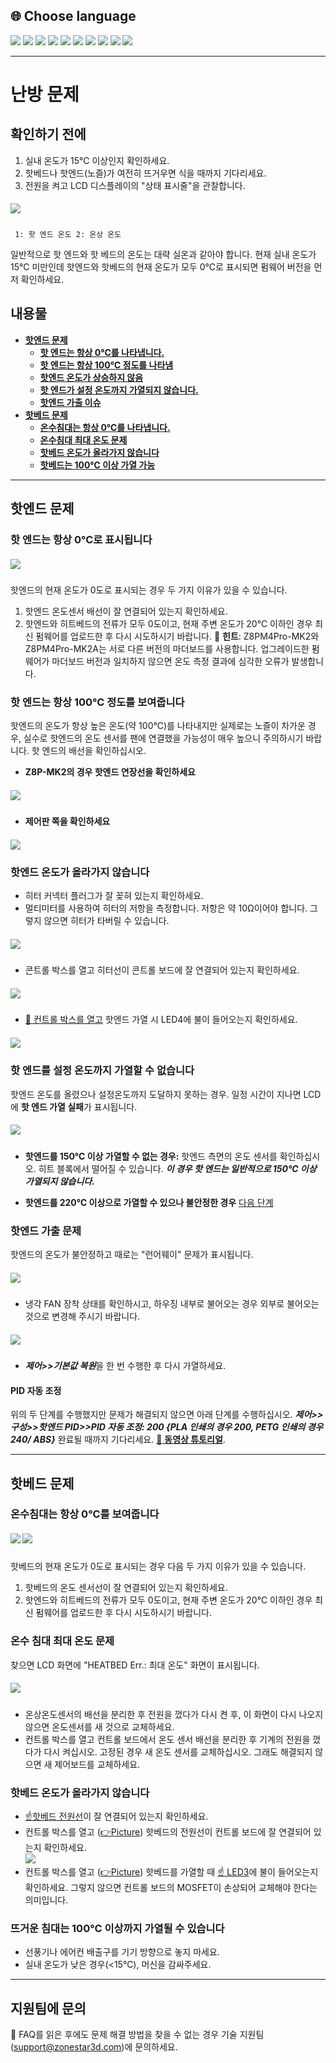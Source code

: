 ## <a id="choose-language">:globe_with_meridians: Choose language</a>
[![](../lanpic/EN.png)](https://github.com/ZONESTAR3D/Z8P/blob/main/Z8P_FAQ/Issue_heating/readme.md)
[![](../lanpic/ES.png)](https://github.com/ZONESTAR3D/Z8P/blob/main/Z8P_FAQ/Issue_heating/readme-es.md)
[![](../lanpic/PT.png)](https://github.com/ZONESTAR3D/Z8P/blob/main/Z8P_FAQ/Issue_heating/readme-pt.md)
[![](../lanpic/FR.png)](https://github.com/ZONESTAR3D/Z8P/blob/main/Z8P_FAQ/Issue_heating/readme-fr.md)
[![](../lanpic/DE.png)](https://github.com/ZONESTAR3D/Z8P/blob/main/Z8P_FAQ/Issue_heating/readme-de.md)
[![](../lanpic/IT.png)](https://github.com/ZONESTAR3D/Z8P/blob/main/Z8P_FAQ/Issue_heating/readme-it.md)
[![](../lanpic/RU.png)](https://github.com/ZONESTAR3D/Z8P/blob/main/Z8P_FAQ/Issue_heating/readme-ru.md)
[![](../lanpic/JP.png)](https://github.com/ZONESTAR3D/Z8P/blob/main/Z8P_FAQ/Issue_heating/readme-jp.md)
[![](../lanpic/KR.png)](https://github.com/ZONESTAR3D/Z8P/blob/main/Z8P_FAQ/Issue_heating/readme-kr.md)
[![](../lanpic/SA.png)](https://github.com/ZONESTAR3D/Z8P/blob/main/Z8P_FAQ/Issue_heating/readme-ar.md)

-----
# 난방 문제
## 확인하기 전에
1. 실내 온도가 15℃ 이상인지 확인하세요.
2. 핫베드나 핫엔드(노즐)가 여전히 뜨거우면 식을 때까지 기다리세요.
3. 전원을 켜고 LCD 디스플레이의 "상태 표시줄"을 관찰합니다.
##### ![](./LCD_screen.jpg)
>
     1: 핫 엔드 온도 2: 온상 온도
일반적으로 핫 엔드와 핫 베드의 온도는 대략 실온과 같아야 합니다.
현재 실내 온도가 15℃ 미만인데 핫엔드와 핫베드의 현재 온도가 모두 0℃로 표시되면 펌웨어 버전을 먼저 확인하세요.

## 내용물
- **[핫엔드 문제](#a)**
   - **[핫 엔드는 항상 0℃를 나타냅니다.](#a1)**
   - **[핫 엔드는 항상 100℃ 정도를 나타냄](#a2)**
   - **[핫엔드 온도가 상승하지 않음](#a3)**
   - **[핫 엔드가 설정 온도까지 가열되지 않습니다.](#14)**
   - **[핫엔드 가출 이슈](#a5)**
- **[핫베드 문제](#b)**
   - **[온수침대는 항상 0℃를 나타냅니다.](#b1)**
   - **[온수침대 최대 온도 문제](#b2)**
   - **[핫베드 온도가 올라가지 않습니다](#b3)**
   - **[핫베드는 100℃ 이상 가열 가능](#b4)**

-----
## <a id="a">핫엔드 문제</a>
### <a id="a1">핫 엔드는 항상 0℃로 표시됩니다</a>
##### ![](hotend_min_temperature.jpg)
핫엔드의 현재 온도가 0도로 표시되는 경우 두 가지 이유가 있을 수 있습니다.
1. 핫엔드 온도센서 배선이 잘 연결되어 있는지 확인하세요.
2. 핫엔드와 히트베드의 전류가 모두 0도이고, 현재 주변 온도가 20℃ 이하인 경우 최신 펌웨어를 업로드한 후 다시 시도하시기 바랍니다.
:pushpin: **힌트**: Z8PM4Pro-MK2와 Z8PM4Pro-MK2A는 서로 다른 버전의 마더보드를 사용합니다. 업그레이드한 펌웨어가 마더보드 버전과 일치하지 않으면 온도 측정 결과에 심각한 오류가 발생합니다.

### <a id="a2">핫 엔드는 항상 100℃ 정도를 보여줍니다 </a>
핫엔드의 온도가 항상 높은 온도(약 100℃)를 나타내지만 실제로는 노즐이 차가운 경우, 실수로 핫엔드의 온도 센서를 팬에 연결했을 가능성이 매우 높으니 주의하시기 바랍니다. 핫 엔드의 배선을 확인하십시오.
- **Z8P-MK2의 경우 핫엔드 연장선을 확인하세요**
##### ![](./Hotend_wiring.jpg)
- **제어판 쪽을 확인하세요**
##### ![](../pic/Z8P_wiring.png)

### <a id="a3">핫엔드 온도가 올라가지 않습니다 </a>
- 히터 커넥터 플러그가 잘 꽂혀 있는지 확인하세요.
- 멀티미터를 사용하여 히터의 저항을 측정합니다. 저항은 약 10Ω이어야 합니다. 그렇지 않으면 히터가 타버릴 수 있습니다.
##### ![](./measure.jpg)
- 콘트롤 박스를 열고 히터선이 콘트롤 보드에 잘 연결되어 있는지 확인하세요.
##### ![](./WireOfheater.jpg)
- [:link: 컨트롤 박스를 열고](../How_to_open_the_control_box.jpg) 핫엔드 가열 시 LED4에 불이 들어오는지 확인하세요.
##### <a id="led"> ![](LEDs.jpg) </a>

### <a id="a4">핫 엔드를 설정 온도까지 가열할 수 없습니다 </a>
핫엔드 온도를 올렸으나 설정온도까지 도달하지 못하는 경우. 일정 시간이 지나면 LCD에 **핫 엔드 가열 실패**가 표시됩니다.
##### ![](./hotend_heating_fail.jpg)
- **핫엔드를 150℃ 이상 가열할 수 없는 경우:** 핫엔드 측면의 온도 센서를 확인하십시오. 히트 블록에서 떨어질 수 있습니다. ***이 경우 핫 엔드는 일반적으로 150℃ 이상 가열되지 않습니다.***
<!-- ![](sensorhotenddrop.jpg) -->
- **핫엔드를 220℃ 이상으로 가열할 수 있으나 불안정한 경우** [다음 단계](#a5)

### <a id="a5">핫엔드 가출 문제 </a>
핫엔드의 온도가 불안정하고 때로는 "런어웨이" 문제가 표시됩니다.
##### ![](./runaway.jpg)
   - 냉각 FAN 장착 상태를 확인하시고, 하우징 내부로 불어오는 경우 외부로 불어오는 것으로 변경해 주시기 바랍니다.
##### ![](./coolingfan.jpg)
   - ***제어>>기본값 복원***을 한 번 수행한 후 다시 가열하세요.
#### PID 자동 조정
위의 두 단계를 수행했지만 문제가 해결되지 않으면 아래 단계를 수행하십시오. ***제어>>구성>>핫엔드 PID>>PID 자동 조정: 200 {PLA 인쇄의 경우 200, PETG 인쇄의 경우 240/ ABS}*** 완료될 때까지 기다리세요. [:movie_camera: **동영상 튜토리얼**](./PID_Auto_Tune.gif).

-----
## <a id="b">핫베드 문제 </a>
### <a id="b1">온수침대는 항상 0℃를 보여줍니다 </a>
##### ![](hotbed_min_temperature.jpg) ![](./Hotbed_wiring.jpg)
핫베드의 현재 온도가 0도로 표시되는 경우 다음 두 가지 이유가 있을 수 있습니다.
1. 핫베드의 온도 센서선이 잘 연결되어 있는지 확인하세요.
2. 핫엔드와 히트베드의 전류가 모두 0도이고, 현재 주변 온도가 20℃ 이하인 경우 최신 펌웨어를 업로드한 후 다시 시도하시기 바랍니다.

### <a id="b2">온수 침대 최대 온도 문제 </a>
찾으면 LCD 화면에 "HEATBED Err.: 최대 온도" 화면이 표시됩니다.
##### ![](./hotbed_max_temperature.jpg)
- 온상온도센서의 배선을 분리한 후 전원을 껐다가 다시 켠 후, 이 화면이 다시 나오지 않으면 온도센서를 새 것으로 교체하세요.
- 컨트롤 박스를 열고 컨트롤 보드에서 온도 센서 배선을 분리한 후 기계의 전원을 껐다가 다시 켜십시오. 고정된 경우 새 온도 센서를 교체하십시오. 그래도 해결되지 않으면 새 제어보드를 교체하세요.

### <a id="b3">핫베드 온도가 올라가지 않습니다 </a>
- [:point_up:핫베드 전원선](#b1)이 잘 연결되어 있는지 확인하세요.
- 컨트롤 박스를 열고 ([:point_right:Picture](../pic/OpenControlBox.png)) 핫베드의 전원선이 컨트롤 보드에 잘 연결되어 있는지 확인하세요.    
![](./heatbed_power.jpg)   
- 컨트롤 박스를 열고 ([:point_right:Picture](../pic/OpenControlBox.png)) 핫베드를 가열할 때 [:point_up: LED3](#led)에 불이 들어오는지 확인하세요. 그렇지 않으면 컨트롤 보드의 MOSFET이 손상되어 교체해야 한다는 의미입니다.

### <a id="b4">뜨거운 침대는 100℃ 이상까지 가열될 수 있습니다 </a>
- 선풍기나 에어컨 배출구를 기기 방향으로 놓지 마세요.
- 실내 온도가 낮은 경우(<15℃), 머신을 감싸주세요.

--------
## 지원팀에 문의
:email: FAQ를 읽은 후에도 문제 해결 방법을 찾을 수 없는 경우 기술 지원팀(support@zonestar3d.com)에 문의하세요.
